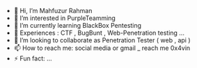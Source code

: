 - 👋 Hi, I’m Mahfuzur Rahman
- 👀 I’m interested in PurpleTeamming  
- 🌱 I’m currently learning BlackBox Pentesting
- 👀 Experiences : CTF , BugBunt , Web-Penetration testing ...
- 💞️ I’m looking to collaborate as Penetration Tester ( web , api )
- 📫 How to reach me: social media or gmail _ reach me 0x4vin
- ⚡ Fun fact: ...

<!---
0x4vin/0x4vin is a ✨ special ✨ repository because its `README.md` (this file) appears on your GitHub profile.
You can click the Preview link to take a look at your changes.
--->
